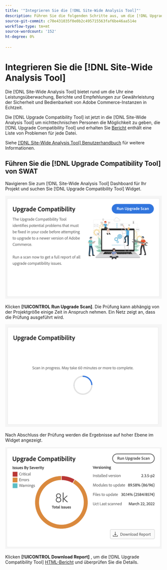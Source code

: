 ```yaml
---
title: '"Integrieren Sie die [!DNL Site-Wide Analysis Tool]"'
description: Führen Sie die folgenden Schritte aus, um die [!DNL Upgrade Compatibility Tool] des [!DNL Site-Wide Analysis Tool] Dashboard Ihres Adobe Commerce-Projekts.
source-git-commit: c70e431035f0e0b2c495715563faf6be46aa514e
workflow-type: tm+mt
source-wordcount: '152'
ht-degree: 0%

---
```



# Integrieren Sie die [!DNL Site-Wide Analysis Tool]

Die [!DNL Site-Wide Analysis Tool] bietet rund um die Uhr eine Leistungsüberwachung, Berichte und Empfehlungen zur Gewährleistung der Sicherheit und Bedienbarkeit von Adobe Commerce-Instanzen in Echtzeit.

Die [!DNL Upgrade Compatibility Tool] ist jetzt in die [!DNL Site-Wide Analysis Tool] um nichttechnischen Personen die Möglichkeit zu geben, die [!DNL Upgrade Compatibility Tool] und erhalten Sie [Bericht](../upgrade-compatibility-tool/reports.md) enthält eine Liste von Problemen für jede Datei.

Siehe [[!DNL Site-Wide Analysis Tool] Benutzerhandbuch](https://docs.magento.com/user-guide/reports/site-wide-analysis-tool.html) für weitere Informationen.

## Führen Sie die [!DNL Upgrade Compatibility Tool] von SWAT

Navigieren Sie zum [!DNL Site-Wide Analysis Tool] Dashboard für Ihr Projekt und suchen Sie [!DNL Upgrade Compatibility Tool] Widget.

![UCT SWAT Widget - Ursprüngliches](../../assets/upgrade-guide/uct-swat-initial.png)

Klicken **[!UICONTROL Run Upgrade Scan]**. Die Prüfung kann abhängig von der Projektgröße einige Zeit in Anspruch nehmen. Ein Netz zeigt an, dass die Prüfung ausgeführt wird.

![UCT SWAT-Widget - Wird ausgeführt](../../assets/upgrade-guide/uct-swat-progress.png)

Nach Abschluss der Prüfung werden die Ergebnisse auf hoher Ebene im Widget angezeigt.

![UCT SWAT-Widget - Ergebnisse](../../assets/upgrade-guide/uct-swat-results.png)

Klicken **[!UICONTROL Download Report]** , um die [!DNL Upgrade Compatibility Tool] [HTML-Bericht](../upgrade-compatibility-tool/reports.md#html-report) und überprüfen Sie die Details.
